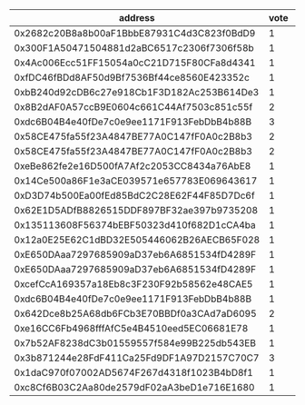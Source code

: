 address|vote|timestamp|signature
---|---|---|---
0x2682c20B8a8b00aF1BbbE87931C4d3C823f0BdD9|1|1598271612|0x6dff5ceccf22e713aa4ac15d6fc4607193145d2b7e1933c16a7081e1e4602fd01a475507d3dd69feecf6e30f8c017fbd294b2f26bcffc908dd2ac60a18b979a01b
0x300F1A50471504881d2aBC6517c2306f7306f58b|1|1598275269|0xbb43bf65e36b98b73b77f925b7833b9d39d5c6f22ce662bcaa36b291698d93440dd31c94fe7e0d2a57a93ed1500d81a28ac0e60b6bff309f7f8c0c85ddcfd1091b
0x4Ac006Ecc51FF15054a0cC21D715F80CFa8d4341|1|1598277017|0xeabe5cb07f1452fb6437752cd9f01bd265b1e844a729defe6cbb7194d50cbff26451d9f6251872608e1c09d13874f2ec623bf0a2c0ed47cd3222b519cabea6601b
0xfDC46fBDd8AF50d9Bf7536Bf44ce8560E423352c|1|1598277345|0xc9bac4737e2860405c94cd6a196383e9322ecbd96ac7417c4117bbbc9f6f2f8c7e16fca86af96238f03d14284536f302cf10b27be4074ad7cac20de900ff26dc1c
0xbB240d92cDB6c27e918Cb1F3D182Ac253B614De3|1|1598277890|0xdcb97e44106589a71a81966e9c942cf0b00fac9c84a80f9cb16bec995af076d34505a18ddf7fc1ebfe43e257bc057db2e730b6f4605385c3a26ae22091138d3d1b
0x8B2dAF0A57ccB9E0604c661C44Af7503c851c55f|2|1598278662|0x7d8d965cb225fd14c1148fc92de7e6fc1a6a2fdb2e2e056a82c1654273f8f2b511a5f071470f8c20de69fce88c49232ee259b9e24ac57f0e66ad47b2d712184c1b
0xdc6B04B4e40fDe7c0e9ee1171F913FebDbB4b88B|3|1598283707|0x3ac4e013fac5fb5bb864e3e3c37a97f76b23e457af3ea6f1d9b782cbaa3b3cc11144bb88a87afbb8bc0573ab827346869e2d2d1bd595eec4cff1b718215df3c61b
0x58CE475fa55f23A4847BE77A0C147fF0A0c2B8b3|2|1598286412|0x0c00b2e8c9812d048531ee5e24f9d79165bb80417caa60e8d905a34a10c0231f6b72addbba0e14e69fee4fb69d1bf413f6129b7d82cb43fca2242483992d567d1b
0x58CE475fa55f23A4847BE77A0C147fF0A0c2B8b3|2|1598286613|0xca7bb27a8431644e2f1b30a8d7a03aa229c73d2e608bcfaac7bb0684d9f8bb7e13c105059501ec7c16c22e17b50a058785d07fb98b4119e1dc09d744a90fc07b1b
0xeBe862fe2e16D500fA7Af2c2053CC8434a76AbE8|1|1598289248|0xcace78286153a35ac7280840339cfe80c3e132178d5f36dd2440bc5207ed56065c22a3ba773d082fabd451189dd1f840a53062b0a73a347ff4abad04ceab7dfe1c
0x14Ce500a86F1e3aCE039571e657783E069643617|1|1598289301|0xc3b1afa67900f9f63054d8f9b59d6687922763fc80f5d497015f4ed9506dc8d6018b66a35efc40734597c471e916cb6ae3b015aa944cc71d4390307ac48bf9d11b
0xD3D74b500Ea00fEd85BdC2C28E62F44F85D7Dc6f|1|1598290054|0xc0a6cc8c7ac3d795ee7b9fc322c2c1e3393647e1dad1227df05e0b24953b660a70e35387f5e045ba861d7c7f350ee2162fbe5ff4d872d2f8efaf4a61f1b7c3331b
0x62E1D5ADfB8826515DDF897BF32ae397b9735208|1|1598299707|0x096c9e8597aa65e5228750549ecb6772803772e00641e61afa285eb9ce4197500b7a5c5133543e8b4c3ed410a37635e84ffe0ab468fca70575ba60f50061958d1b
0x135113608F56374bEBF50323d410f682D1cCA4ba|1|1598309781|0xf2e3bccf182faedb8f15561efea5a4ad97260c6de8c6d2b219bd9967a672e94d56a20e470508261b6422b7b6332245d29e542988b96c720c7cbf3a454fc52a891b
0x12a0E25E62C1dBD32E505446062B26AECB65F028|1|1598345301|0x1de7a401840154d6f9c0b9229e986a02245d0119f4274681c9f179fe92b7a23e17d675f716114e35913f90bebb0f3f547b26c8d577276a1e53732ca7234ab4ac1b
0xE650DAaa7297685909aD37eb6A6851534fD4289F|1|1598350385|0x51b84fceba959caad19735ba8bdd21d01c852a1dd881eb5be5081ca50484dbc8335eaf4fb7aa434a77b733c235c114d0492c6cd8ac860bf3479822dd69a4e7901b
0xE650DAaa7297685909aD37eb6A6851534fD4289F|1|1598350466|0x418347cfea283934f7b3f071ac907d3a37007d958cbc3840ab16f94b43881c1c3f66851fdb94d661b2947f394a39888776cc2e3b2c00d5446b25eb19bde422a41c
0xcefCcA169357a18Eb8c3F230F92b58562e48CAE5|1|1598369398|0x48b371d155120c424d61b9fc06955be5584ae317c97f7422aa934285d4bcfd383cf8a79ff3cdd2817f35167ae422ff280f1739ef1cad81d95affbeae24dd98661b
0xdc6B04B4e40fDe7c0e9ee1171F913FebDbB4b88B|1|1598374581|0xf0a0cf7cc554edfd516359990bb6502646e9261ce7108ac6d7bd0606503c372c497e508582cd10607cdecdae3bad1407db3843525ba75c8b8ac25b9251dd7a781b
0x642Dce8b25A68db6FCb3E70BBDf0a3CAd7aD6095|2|1598462696|0xe553e0bc687cb43e48009e452a27a723dc1688a9ed0b613092b2239129e7db084c6ec23d06548ee3f914f5ee802ed69ea0506b2af0016ee8283a4f5096a922881b
0xe16CC6Fb4968fffAfC5e4B4510eed5EC06681E78|1|1598561564|0xa8eeccf6f63023fce6a6a3d7851f08021d1d357aa5df02cadd7bc69da278634c2d422e6e093754126905f9739aa48f53077322e854dbb612c6f89a0122d075401b
0x7b52AF8238dC3b01559557f584e99B225db543EB|1|1598614657|0xfecae008932355663c36f1b3f20e267e51cb6bd0b960aa649236c81632d9f8c4298a89f8970ea71d7a0ce85b2d365d1d822ebe0869afc02ea93e06fc8063f9381b
0x3b871244e28FdF411Ca25Fd9DF1A97D2157C70C7|3|1598778071|0xf0a271872a4ccc44c05386b2dd8e726786dc430d15f30d20fd958bce6b09b3171875832f9d75348fbc3f56c99918c906d0a412565917cf08def36acb98175f4b1b
0x1daC970f07002AD5674F267d4318f1023B4bD8f1|1|1598829845|0x417c7fdc8ec1bdb14fb2257ac93809c927079c143a6ae4d33af64de56e00f9da703405ca01085f874a682371447a899c4fc45f33370cbc54f8c35d578f5cd4de1b
0xc8Cf6B03C2Aa80de2579dF02aA3beD1e716E1680|1|1598890954|0xab5b857f23a11b11d4a82d8f6900ec69cb61cc54854657f7493855713496f7234dfddf2dc707fd066c977ecc3e6e9663e6f6baa67b8575804c49758c8835c7061b